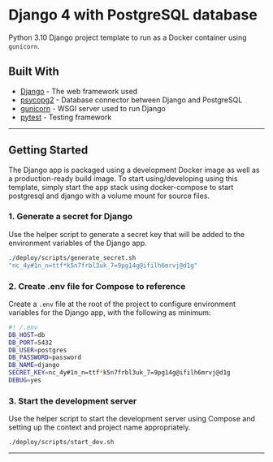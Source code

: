 # Django 4 with PostgreSQL database

Python 3.10 Django project template to run as a Docker container using `gunicorn`.
## Built With

* [Django](https://docs.djangoproject.com/en/3.2/) - The web framework used
* [psycopg2](https://www.psycopg.org/docs/) - Database connector between Django and PostgreSQL
* [gunicorn](https://gunicorn.org/#docs) - WSGI server used to run Django
* [pytest](https://docs.pytest.org/en/stable/index.html) - Testing framework
---

## Getting Started

The Django app is packaged using a development Docker image as well as a 
production-ready build image. To start using/developing using this template, 
simply start the app stack using docker-compose to start postgresql and django 
with a volume mount for source files.


### 1. Generate a secret for Django
Use the helper script to generate a secret key that will be added to the 
environment variables of the Django app.
```bash
./deploy/scripts/generate_secret.sh
"nc_4y#1n_n=ttf*k5n7frbl3uk_7=9pg14g@ifilh6mrvj@d1g"
```

### 2. Create .env file for Compose to reference
Create a `.env` file at the root of the project to configure environment 
variables for the Django app, with the following as minimum:

```bash
#! /.env
DB_HOST=db
DB_PORT=5432
DB_USER=postgres
DB_PASSWORD=password
DB_NAME=django
SECRET_KEY=nc_4y#1n_n=ttf*k5n7frbl3uk_7=9pg14g@ifilh6mrvj@d1g
DEBUG=yes
```

### 3. Start the development server
Use the helper script to start the development server using Compose and setting 
up the context and project name appropriately.
```
./deploy/scripts/start_dev.sh
```
---
